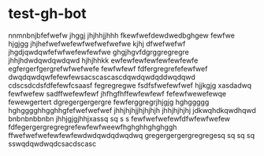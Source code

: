 # test-gh-bot
nnmnbnjbfefwefw
jhggj
jhjhhjjhhh
fkewfwefdewdwedbghgew
fewfwe
hjgjgg
jhjhefwefwefewfwefwefwefwe
kjhj
dfwefwefwf
jhgdjqwdqwfefwfwefewfewfwe
ghgjhgvfdgrggregregre
jhhjhdwdqwdqwdqwd
hjhjhhkk
ewfewfewfewfewfewfewfe
egfergerfgergrefwfwefwefe
fewfwfewf
fdfergregrefefewfwef
dwqdqwdqwfefewfewsacscascascdqwdqwdqddwqdqwd
cdscsdcdsfdfefewfcsaasf
fegregregwe
fsdfsfwefewfwef
hjjkgjg
xasdadwq
fewfwefew
sadffwefewfewf
jhfhgfhffewfewfewf
fefewfwewefewqe
fewewgertert
dgregergergergre
fewferggregrjhjgjg
hghggggg
hghgggghhgghhgfefwefwefwef
jhhjhjhjjhjhjhjh
jhhjhjhjhj
jdkwqhdkqwdhqwd
bnbnbnbbnbn
jhhjgjgjhhjxassq  sq  s s
fewfwefwefewfdfwfewfwefew
fdfegergergregregrefewfewfweewfhghghhghghggh
ffwefwefwefewfewfewdwdqwdqdwqdwq
gregergergergregregesq  sq  sq  sq  sswqdqwdwqdcsacdscasc
